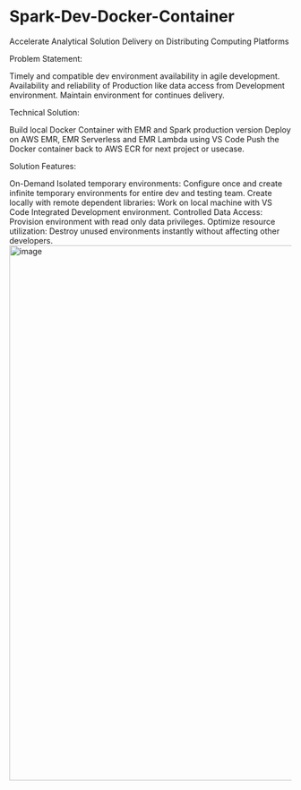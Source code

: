 # Spark-Dev-Docker-Container
Accelerate Analytical Solution Delivery on Distributing Computing Platforms

Problem Statement:

Timely and compatible dev environment availability in agile development.
Availability and reliability of Production like data access from Development environment.
Maintain environment for continues delivery.

Technical Solution: 

Build local Docker Container with EMR and Spark production version 
Deploy on AWS EMR, EMR Serverless and EMR Lambda using VS Code
Push the Docker container back to AWS ECR for next project or usecase.

Solution Features:

On-Demand Isolated temporary environments: Configure once and create infinite temporary environments for entire dev and testing team.
Create locally with remote dependent libraries: Work on local machine with VS Code Integrated Development environment.
Controlled Data Access: Provision environment with read only data privileges.
Optimize resource utilization: Destroy unused environments instantly without affecting other developers. 
<img width="956" alt="image" src="https://user-images.githubusercontent.com/20783051/203152193-608d8880-767c-498a-a7b7-5e8250194751.png">
